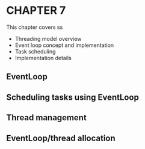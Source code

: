# CHAPTER 7

This chapter covers
ss
- Threading model overview
- Event loop concept and implementation
- Task scheduling
- Implementation details

## EventLoop

## Scheduling tasks using EventLoop

## Thread management

## EventLoop/thread allocation